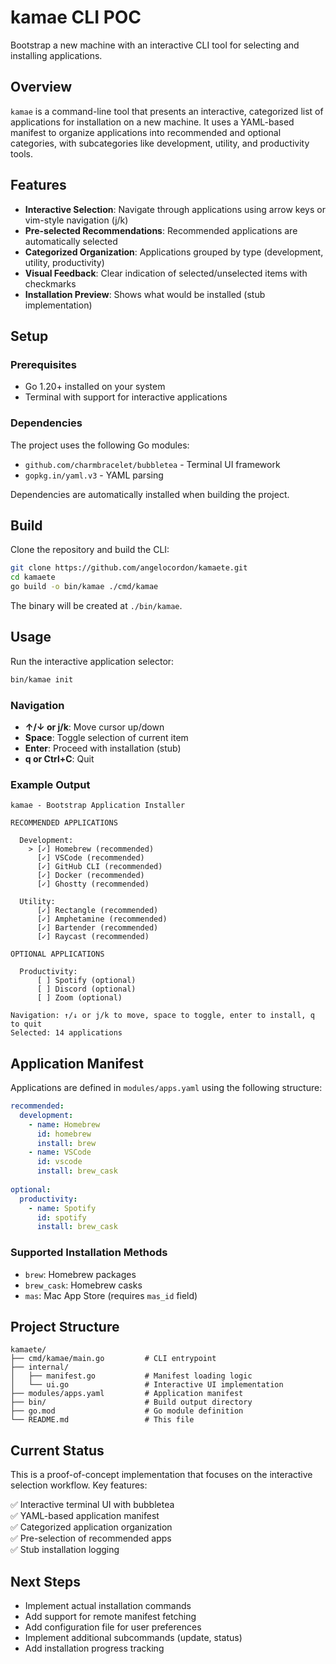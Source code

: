 # kamae CLI POC

Bootstrap a new machine with an interactive CLI tool for selecting and installing applications.

## Overview

`kamae` is a command-line tool that presents an interactive, categorized list of applications for installation on a new machine. It uses a YAML-based manifest to organize applications into recommended and optional categories, with subcategories like development, utility, and productivity tools.

## Features

- **Interactive Selection**: Navigate through applications using arrow keys or vim-style navigation (j/k)
- **Pre-selected Recommendations**: Recommended applications are automatically selected
- **Categorized Organization**: Applications grouped by type (development, utility, productivity)
- **Visual Feedback**: Clear indication of selected/unselected items with checkmarks
- **Installation Preview**: Shows what would be installed (stub implementation)

## Setup

### Prerequisites
- Go 1.20+ installed on your system
- Terminal with support for interactive applications

### Dependencies
The project uses the following Go modules:
- `github.com/charmbracelet/bubbletea` - Terminal UI framework
- `gopkg.in/yaml.v3` - YAML parsing

Dependencies are automatically installed when building the project.

## Build

Clone the repository and build the CLI:

```bash
git clone https://github.com/angelocordon/kamaete.git
cd kamaete
go build -o bin/kamae ./cmd/kamae
```

The binary will be created at `./bin/kamae`.

## Usage

Run the interactive application selector:

```bash
bin/kamae init
```

### Navigation
- **↑/↓ or j/k**: Move cursor up/down
- **Space**: Toggle selection of current item  
- **Enter**: Proceed with installation (stub)
- **q or Ctrl+C**: Quit

### Example Output

```
kamae - Bootstrap Application Installer

RECOMMENDED APPLICATIONS

  Development:
    > [✓] Homebrew (recommended)
      [✓] VSCode (recommended)  
      [✓] GitHub CLI (recommended)
      [✓] Docker (recommended)
      [✓] Ghostty (recommended)

  Utility:
      [✓] Rectangle (recommended)
      [✓] Amphetamine (recommended)
      [✓] Bartender (recommended)
      [✓] Raycast (recommended)

OPTIONAL APPLICATIONS

  Productivity:
      [ ] Spotify (optional)
      [ ] Discord (optional)
      [ ] Zoom (optional)

Navigation: ↑/↓ or j/k to move, space to toggle, enter to install, q to quit
Selected: 14 applications
```

## Application Manifest

Applications are defined in `modules/apps.yaml` using the following structure:

```yaml
recommended:
  development:
    - name: Homebrew
      id: homebrew
      install: brew
    - name: VSCode  
      id: vscode
      install: brew_cask
      
optional:
  productivity:
    - name: Spotify
      id: spotify
      install: brew_cask
```

### Supported Installation Methods
- `brew`: Homebrew packages
- `brew_cask`: Homebrew casks  
- `mas`: Mac App Store (requires `mas_id` field)

## Project Structure

```
kamaete/
├── cmd/kamae/main.go         # CLI entrypoint
├── internal/
│   ├── manifest.go           # Manifest loading logic
│   └── ui.go                 # Interactive UI implementation
├── modules/apps.yaml         # Application manifest
├── bin/                      # Build output directory
├── go.mod                    # Go module definition
└── README.md                 # This file
```

## Current Status

This is a proof-of-concept implementation that focuses on the interactive selection workflow. Key features:

✅ Interactive terminal UI with bubbletea  
✅ YAML-based application manifest  
✅ Categorized application organization  
✅ Pre-selection of recommended apps  
✅ Stub installation logging  

## Next Steps

- Implement actual installation commands
- Add support for remote manifest fetching  
- Add configuration file for user preferences
- Implement additional subcommands (update, status)
- Add installation progress tracking
